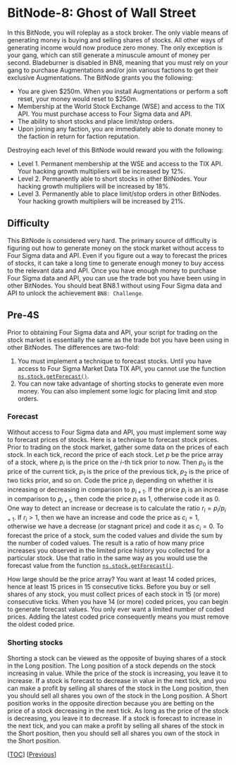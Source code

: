 # BitNode-8: Ghost of Wall Street

In this BitNode, you will roleplay as a stock broker. The only viable means of
generating money is buying and selling shares of stocks. All other ways of
generating income would now produce zero money. The only exception is your gang,
which can still generate a minuscule amount of money per second. Bladeburner is
disabled in BN8, meaning that you must rely on your gang to purchase
Augmentations and/or join various factions to get their exclusive Augmentations.
The BitNode grants you the following:

-   You are given $250m. When you install Augmentations or perform a soft reset,
    your money would reset to $250m.
-   Membership at the World Stock Exchange (WSE) and access to the TIX API. You
    must purchase access to Four Sigma data and API.
-   The ability to short stocks and place limit/stop orders.
-   Upon joining any faction, you are immediately able to donate money to the
    faction in return for faction reputation.

Destroying each level of this BitNode would reward you with the following:

-   Level 1. Permanent membership at the WSE and access to the TIX API. Your
    hacking growth multipliers will be increased by 12%.
-   Level 2. Permanently able to short stocks in other BitNodes. Your hacking
    growth multipliers will be increased by 18%.
-   Level 3. Permanently able to place limit/stop orders in other BitNodes. Your
    hacking growth multipliers will be increased by 21%.

<!-- ================================================================= -->

## Difficulty

This BitNode is considered very hard. The primary source of difficulty is
figuring out how to generate money on the stock market without access to Four
Sigma data and API. Even if you figure out a way to forecast the prices of
stocks, it can take a long time to generate enough money to buy access to the
relevant data and API. Once you have enough money to purchase Four Sigma data
and API, you can use the trade bot you have been using in other BitNodes. You
should beat BN8.1 without using Four Sigma data and API to unlock the
achievement `BN8: Challenge`.

<!-- ================================================================= -->

## Pre-4S

Prior to obtaining Four Sigma data and API, your script for trading on the stock
market is essentially the same as the trade bot you have been using in other
BitNodes. The differences are two-fold:

1. You must implement a technique to forecast stocks. Until you have access to
   Four Sigma Market Data TIX API, you cannot use the function
   [`ns.stock.getForecast()`](https://github.com/bitburner-official/bitburner-src/blob/stable/markdown/bitburner.tix.getforecast.md).
1. You can now take advantage of shorting stocks to generate even more money.
   You can also implement some logic for placing limit and stop orders.

<!-- ================================================================= -->

### Forecast

Without access to Four Sigma data and API, you must implement some way to
forecast prices of stocks. Here is a technique to forecast stock prices. Prior
to trading on the stock market, gather some data on the prices of each stock. In
each tick, record the price of each stock. Let $p$ be the price array of a
stock, where $p_i$ is the price on the $i$-th tick prior to now. Then $p_0$ is
the price of the current tick, $p_1$ is the price of the previous tick, $p_2$ is
the price of two ticks prior, and so on. Code the price $p_i$ depending on
whether it is increasing or decreasing in comparison to $p_{i+1}$. If the price
$p_i$ is an increase in comparison to $p_{i+1}$, then code the price $p_i$ as 1,
otherwise code it as 0. One way to detect an increase or decrease is to
calculate the ratio $r_i = p_i / p_{i+1}$. If $r_i > 1$, then we have an
increase and code the price as $c_i = 1$, otherwise we have a decrease (or
stagnant price) and code it as $c_i = 0$. To forecast the price of a stock, sum
the coded values and divide the sum by the number of coded values. The result is
a ratio of how many price increases you observed in the limited price history
you collected for a particular stock. Use that ratio in the same way as you
would use the forecast value from the function
[`ns.stock.getForecast()`](https://github.com/bitburner-official/bitburner-src/blob/stable/markdown/bitburner.tix.getforecast.md).

How large should be the price array? You want at least 14 coded prices, hence at
least 15 prices in 15 consecutive ticks. Before you buy or sell shares of any
stock, you must collect prices of each stock in 15 (or more) consecutive ticks.
When you have 14 (or more) coded prices, you can begin to generate forecast
values. You only ever want a limited number of coded prices. Adding the latest
coded price consequently means you must remove the oldest coded price.

<!-- ================================================================= -->

### Shorting stocks

Shorting a stock can be viewed as the opposite of buying shares of a stock in
the Long position. The Long position of a stock depends on the stock increasing
in value. While the price of the stock is increasing, you leave it to increase.
If a stock is forecast to decrease in value in the next tick, and you can make a
profit by selling all shares of the stock in the Long position, then you should
sell all shares you own of the stock in the Long position. A Short position
works in the opposite direction because you are betting on the price of a stock
decreasing in the next tick. As long as the price of the stock is decreasing,
you leave it to decrease. If a stock is forecast to increase in the next tick,
and you can make a profit by selling all shares of the stock in the Short
position, then you should sell all shares you own of the stock in the Short
position.

[[TOC](README.md "Table of Contents")]
[[Previous](gang.md "BitNode-2: Rise of the Underworld")]
